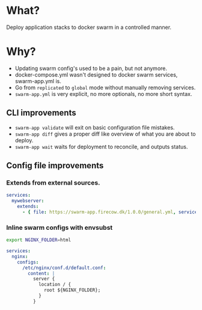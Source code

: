# What?
Deploy application stacks to docker swarm in a controlled manner.

# Why?

- Updating swarm config's used to be a pain, but not anymore.
- docker-compose.yml wasn't designed to docker swarm services, swarm-app.yml is.
- Go from `replicated` to `global` mode without manually removing services.
- `swarm-app.yml` is very explicit, no more optionals, no more short syntax.

## CLI improvements
- `swarm-app validate` will exit on basic configuration file mistakes.
- `swarm-app diff` gives a proper diff like overview of what you are about to deploy.
- `swarm-app wait` waits for deployment to reconcile, and outputs status.

## Config file improvements 
### Extends from external sources.
```yml
services:
  mywebserver:
    extends: 
      - { file: https://swarm-app.firecow.dk/1.0.0/general.yml, service: nginx }
```

### Inline swarm configs with envsubst
```sh
export NGINX_FOLDER=html
```

```yml
services:
  nginx:
    configs:
      /etc/nginx/conf.d/default.conf:
        content: |
          server {
            location / {
              root ${NGINX_FOLDER};
            }
          }
```
